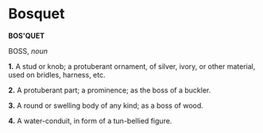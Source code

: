 # Bosquet

**BOS'QUET**

BOSS, _noun_

**1.** A stud or knob; a protuberant ornament, of silver, ivory, or other material, used on bridles, harness, etc.

**2.** A protuberant part; a prominence; as the boss of a buckler.

**3.** A round or swelling body of any kind; as a boss of wood.

**4.** A water-conduit, in form of a tun-bellied figure.